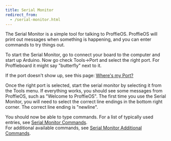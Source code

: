 ```yaml
---
title: Serial Monitor
redirect_from:
  - /serial-monitor.html
---
```

The Serial Monitor is a simple tool for talking to ProffieOS.
ProffieOS will print out messages when something is happening, and you can enter commands to try things out.

To start the Serial Monitor, go to connect your board to the computer and start up Arduino.
Now go check Tools->Port and select the right port. For Proffieboard it might say "butterfly" next to it.

If the port doesn't show up, see this page: [Where's my Port?](troubleshooting/wheres-my-port.md)

Once the right port is selected, start the serial monitor by selecting it from the Tools menu.
If everything works, you should see some messages from ProffieOS, such as "Welcome to ProffieOS".
The first time you use the Serial Monitor, you will need to select the correct line endings in the bottom right corner. The correct line ending is "newline".

You should now be able to type commands. For a list of typically used entries, 
see [Serial Monitor Commands](serial-monitor-commands.md).  
For additional available commands, see [Serial Monitor Additional Commands](serial-monitor-additional-commands.md).

